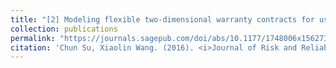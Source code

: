 ```yaml
---
title: "[2] Modeling flexible two-dimensional warranty contracts for used products considering reliability improvement actions"
collection: publications
permalink: "https://journals.sagepub.com/doi/abs/10.1177/1748006x15627395"
citation: 'Chun Su, Xiaolin Wang. (2016). <i>Journal of Risk and Reliability</i>. 230(2), 237-247.'
---
```

